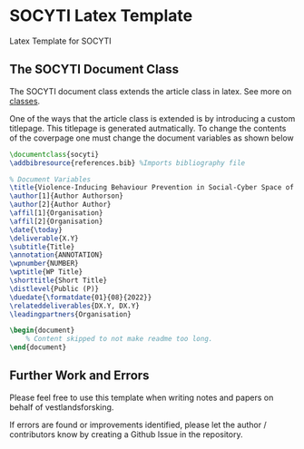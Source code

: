 # SOCYTI Latex Template

Latex Template for SOCYTI

## The SOCYTI Document Class

The SOCYTI document class extends the article class in latex. See more on [classes](https://en.wikibooks.org/wiki/LaTeX/Document_Structure#Document_classes).

One of the ways that the article class is extended is by introducing a custom
titlepage. This titlepage is generated autmatically. To change the contents of
the coverpage one must change the document variables as shown below

```latex
\documentclass{socyti}
\addbibresource{references.bib} %Imports bibliography file

% Document Variables
\title{Violence-Inducing Behaviour Prevention in Social-Cyber Space of Local Communities}
\author[1]{Author Authorson}
\author[2]{Author Author}
\affil[1]{Organisation}
\affil[2]{Organisation}
\date{\today}
\deliverable{X.Y}
\subtitle{Title}
\annotation{ANNOTATION}
\wpnumber{NUMBER}
\wptitle{WP Title}
\shorttitle{Short Title}
\distlevel{Public (P)}
\duedate{\formatdate{01}{08}{2022}}
\relateddeliverables{DX.Y, DX.Y}
\leadingpartners{Organisation}

\begin{document}
    % Content skipped to not make readme too long.
\end{document}
```

## Further Work and Errors

Please feel free to use this template when writing notes and papers on behalf of vestlandsforsking.

If errors are found or improvements identified, please let the author / contributors know by creating a Github Issue in the repository.